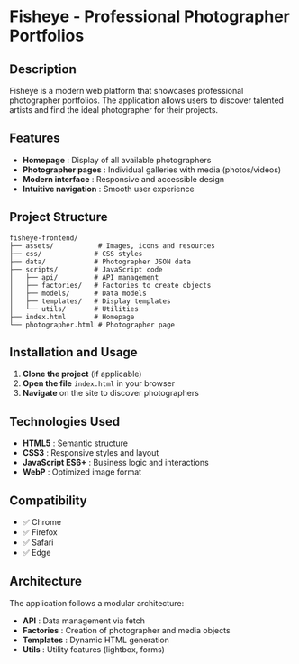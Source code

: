 # Fisheye - Professional Photographer Portfolios

## Description

Fisheye is a modern web platform that showcases professional photographer portfolios. The application allows users to discover talented artists and find the ideal photographer for their projects.

## Features

- **Homepage** : Display of all available photographers
- **Photographer pages** : Individual galleries with media (photos/videos)
- **Modern interface** : Responsive and accessible design
- **Intuitive navigation** : Smooth user experience

## Project Structure

```
fisheye-frontend/
├── assets/           # Images, icons and resources
├── css/             # CSS styles
├── data/            # Photographer JSON data
├── scripts/         # JavaScript code
│   ├── api/         # API management
│   ├── factories/   # Factories to create objects
│   ├── models/      # Data models
│   ├── templates/   # Display templates
│   └── utils/       # Utilities
├── index.html       # Homepage
└── photographer.html # Photographer page
```

## Installation and Usage

1. **Clone the project** (if applicable)
2. **Open the file** `index.html` in your browser
3. **Navigate** on the site to discover photographers

## Technologies Used

- **HTML5** : Semantic structure
- **CSS3** : Responsive styles and layout
- **JavaScript ES6+** : Business logic and interactions
- **WebP** : Optimized image format

## Compatibility

- ✅ Chrome
- ✅ Firefox
- ✅ Safari
- ✅ Edge

## Architecture

The application follows a modular architecture:
- **API** : Data management via fetch
- **Factories** : Creation of photographer and media objects
- **Templates** : Dynamic HTML generation
- **Utils** : Utility features (lightbox, forms)
